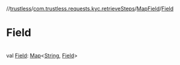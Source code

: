//[trustless](../../../index.md)/[com.trustless.requests.kyc.retrieveSteps](../index.md)/[MapField](index.md)/[Field](-field.md)

# Field

\
val [Field](-field.md): [Map](https://kotlinlang.org/api/latest/jvm/stdlib/kotlin.collections/-map/index.html)&lt;[String](https://kotlinlang.org/api/latest/jvm/stdlib/kotlin/-string/index.html), [Field](../-field/index.md)&gt;
